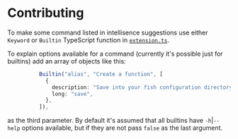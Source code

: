 # Contributing

To make some command listed in intellisence suggestions use either `Keyword` or
`Builtin` TypeScript function in [`extension.ts`](./src/extension.ts).

To explain options available for a command (currently it's possible just for
builtins) add an array of objects like this:

```typescript
          Builtin("alias", "Create a function", [
            {
              description: "Save into your fish configuration directory",
              long: "save",
            },
          ]),
```

as the third parameter. By default it's assumed that all builtins have
`-h`|`--help` options available, but if they are not pass `false` as the last
argument.
